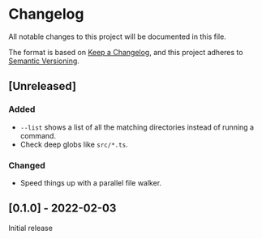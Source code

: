 # Changelog

All notable changes to this project will be documented in this file.

The format is based on [Keep a Changelog](https://keepachangelog.com/en/1.1.0/),
and this project adheres to [Semantic Versioning](https://semver.org/spec/v2.0.0.html).

## [Unreleased]

### Added

- `--list` shows a list of all the matching directories instead of running a command.
- Check deep globs like `src/*.ts`.

### Changed

- Speed things up with a parallel file walker.

## [0.1.0] - 2022-02-03

Initial release
